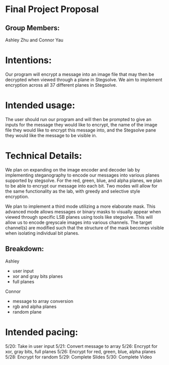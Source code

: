 # Final Project Proposal

## Group Members:

Ashley Zhu and Connor Yau

# Intentions:

Our program will encrypt a message into an image file that may then be decrypted when viewed through a plane in Stegsolve. We aim to implement encryption across all 37 different planes in Stegsolve.

# Intended usage:

The user should run our program and will then be prompted to give an inputs for the message they would like to encrypt, the name of the image file they would like to encrypt this message into, and the Stegsolve pane they would like the message to be visible in.

# Technical Details:

We plan on expanding on the image encoder and decoder lab by implementing steganography to encode our messages into various planes supported by stegsolve. For the red, green, blue, and alpha planes, we plan to be able to encrypt our message into each bit. Two modes will allow for the same functionality as the lab, with greedy and selective style encryption.

We plan to implement a third mode utilizing a more elaborate mask. This advanced mode allows messages or binary masks to visually appear when viewed through specific LSB planes using tools like stegsolve. This will allow us to encode greyscale images into various channels. The target channel(s) are modified such that the structure of the mask becomes visible when isolating individual bit planes.

## Breakdown:

Ashley
- user input
- xor and gray bits planes
- full planes

Connor
- message to array conversion
- rgb and alpha planes
- random plane

# Intended pacing:

5/20: Take in user input
5/21: Convert message to array
5/26: Encrypt for xor, gray bits, full planes
5/26: Encrypt for red, green, blue, alpha planes
5/28: Encrypt for random
5/29: Complete Slides
5/30: Complete Video
